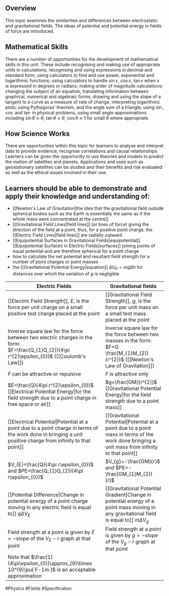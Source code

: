## Overview
This topic examines the similarities and differences between electrostatic and gravitational fields. The ideas of potential and potential energy in fields of force are introduced.
## Mathematical Skills
There are a number of opportunities for the development of mathematical skills in this unit. These include recognising and making use of appropriate units in calculations; recognising and using expressions in decimal and standard form; using calculators to find and use power, exponential and logarithmic functions; using calculators to handle $\sin x$, $\cos x$, $\tan x$ when $x$ is expressed in  degrees or radians; making order of magnitude calculations; changing the subject of an equation; translating information between graphical, numerical and algebraic forms; drawing and using the slope of a tangent to a curve as a measure of rate of change; interpreting logarithmic plots; using Pythagoras’ theorem, and the angle sum of a triangle; using $\sin$, $\cos$ and $\tan$ in physical problems, using small angle approximations including $\sin\theta \approx\theta$, $\tan\theta \approx\theta$, $\cos\theta \approx 1$ for small $\theta$ where appropriate.
## How Science Works 
There are opportunities within this topic for learners to analyse and interpret data to provide evidence, recognise correlations and causal relationships. Learners can be given the opportunity to use theories and models to predict the motion of satellites and planets. Applications and uses such as geostationary satellites can be studied and their benefits and risk evaluated as well as the ethical issues involved in their use.
## Learners should be able to demonstrate and apply their knowledge and understanding of:
- [[Newton's Law of Gravitation|the idea that the gravitational field outside spherical bodies such as the Earth is essentially the same as if the whole mass were concentrated at the centre]]
- [[Gravitational Field Lines|field lines]] (or lines of force) giving the direction of the field at a point, thus, for a positive point charge, the [[Electric Field Lines|field lines]] are radially outward
- [[Equipotential Surfaces in Gravitational Fields|equipotential]] [[Equipotential Surfaces in Electric Fields|surfaces]] joining points of equal potential and are therefore spherical for a point charge
- how to calculate the net potential and resultant field strength for a number of point charges or point masses
- the [[Gravitational Potential Energy|equation]] $\Delta U_{P}=mg\Delta h$ for distances over which the variation of $g$ is negligible

| Electric Fields                                                                                                                                               | Gravitational fields                                                                                                                             |
| ------------------------------------------------------------------------------------------------------------------------------------------------------------- | ------------------------------------------------------------------------------------------------------------------------------------------------ |
| [[Electric Field Strength]], $E$, is the force per unit charge on a small positive test charge placed at the point                                            | [[Gravitational Field Strength]], $g$, is the force per unit mass on a small test mass placed at the point                                       |
| Inverse square law for the force between two electric charges in the form:<br>$F=\frac{Q_{1}Q_{2}}{4\pi r^{2}\epsilon_{0}}$ ([[Coulomb's Law]])               | Inverse square law for the force between two masses in the form:<br>$F=G \frac{M_{1}M_{2}}{r^{2}}$ ([[Newton's Law of Gravitation]])<br>         |
| $F$ can be attractive or repulsive                                                                                                                            | $F$ is attractive only                                                                                                                           |
| $E=\frac{Q}{4\pi r^{2}\epsilon_{0}}$ [[Electrical Potential Energy\|for the field strength due to a point charge in free space or air]]                       | $g=\frac{GM}{r^{2}}$ [[Gravitational Potential Energy\|for the field strength due to a point mass]]                                              |
| [[Electrical Potential\|Potential at a point due to a point charge in terms of the work done in bringing a unit positive charge from infinity to that point]] | [[Gravitational Potential\|Potential at a point due to a point mass in terms of the work done bringing a unit mass from infinity to that point]] |
| $V_{E}=\frac{Q}{4\pi  r\epsilon_{0}}$ and $PE=\frac{Q_{1}Q_{2}}{4\pi r\epsilon_{0}}$                                                                          | $V_{g}=-\frac{GM}{r}$ and $PE=-\frac{GM_{1}M_{2}}{r}$                                                                                            |
| [[Potential Difference\|Change in potential energy of a point charge moving in any electric field is equal to]] $q\Delta V_{E}$                               | [[Gravitational Potential Gradient\|Change in potential energy of a point mass moving in any gravitational field is equal to]] $m\Delta V_{g}$   |
| Field strength at a point is given by $E = -\text{slope of the }V_{E}-r \text{ graph at that point}$                                                          | Field strength at a point is given by $g=-\text{slope of the }V_{g}-r \text{ graph at that point}$                                               |
| Note that $\frac{1}{4\pi\epsilon_{0}}\approx_{9}\times 10^{9}\pu{ F-1m }$ is an acceptable approximation                                                      |                                                                                                                                                  |

#Physics #Fields #Specification